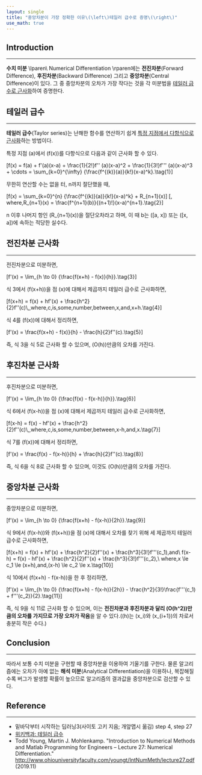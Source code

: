 ```yaml
---
layout: single
title: "중앙차분이 가장 정확한 이유\(\left\)테일러 급수로 증명\(\right\)"
use_math: true
---
```


## Introduction
---

**수치 미분** \lparen\ Numerical Differentiation \rparen에는 **전진차분**(Forward Difference), **후진차분**(Backward Difference) 그리고 **중앙차분**(Central Difference)이 있다. 그 중 중앙차분의 오차가 가장 작다는 것을 각 미분법을 <u>테일러 급수로 근사화</u>하여 증명한다.

## 테일러 급수
---

**테일러 급수**(Taylor series)는 난해한 함수를 연산하기 쉽게 <u>특정 지점에서 다항식으로 근사화</u>하는 방법이다.

특정 지점 \(a\)에서 \(f(x)\)를 다항식으로 다음과 같이 근사화 할 수 있다.

\[f(x) = f(a) + f'(a)(x-a) + \frac{1}{2!}f'' (a)(x-a)^2 + \frac{1}{3!}f''' (a)(x-a)^3 + \cdots = \sum_{k=0}^{\infty} {\frac{f^{(k)}(a)}{k!}(x-a)^k}.\tag{1}\]

무한히 연산할 수는 없을 터, n까지 절단했을 때, 

\[f(x) = \sum_{k=0}^{n} {\frac{f^{(k)}(a)}{k!}(x-a)^k} + R_{n+1}(x)\]
\[, where\,R_{n+1}(x) = \frac{f^{n+1}(b)}{(n+1)!}(x-a)^{n+1}.\tag{2}\]

n 이후 나머지 항인 \(R_{n+1}(x)\)을 절단오차라고 하며, 이 때 b는 \([a, x]\) 또는 \([x, a]\)에 속하는 적당한 실수다.

## 전진차분 근사화
---

전진차분으로 미분하면, 

\[f'(x) = \lim_{h \to 0} {\frac{f(x+h) - f(x)}{h}}.\tag{3}\]

식 3에서 \(f(x+h)\)을 점 \(x\)에 대해서 제곱까지 테일러 급수로 근사화하면,

\[f(x+h) = f(x) + hf'(x) + \frac{h^2}{2}f''(c)\\,\,where\,c\,is\,some\,number\,between\,x\,and\,x+h.\tag{4}\]

식 4를 \(f(x)\)에 대해서 정리하면,

\[f'(x) = \frac{f(x+h) - f(x)}{h} - \frac{h}{2}f''(c).\tag{5}\]

즉, 식 3을 식 5로 근사화 할 수 있으며, \(O(h)\)만큼의 오차를 가진다.

## 후진차분 근사화
---

후진차분으로 미분하면, 

\[f'(x) = \lim_{h \to 0} {\frac{f(x) - f(x-h)}{h}}.\tag{6}\]

식 6에서 \(f(x-h)\)을 점 \(x\)에 대해서 제곱까지 테일러 급수로 근사화하면,

\[f(x-h) = f(x) - hf'(x) + \frac{h^2}{2}f''(c)\\,\,where\,c\,is\,some\,number\,between\,x-h\,and\,x.\tag{7}\]

식 7를 \(f(x)\)에 대해서 정리하면,

\[f'(x) = \frac{f(x) - f(x-h)}{h} + \frac{h}{2}f''(c).\tag{8}\]

즉, 식 6을 식 8로 근사화 할 수 있으며, 이것도 \(O(h)\)만큼의 오차를 가진다.

## 중앙차분 근사화
---

중앙차분으로 미분하면,

\[f'(x) = \lim_{h \to 0} {\frac{f(x+h) - f(x-h)}{2h}}.\tag{9}\]

식 9에서 \(f(x-h)\)와 \(f(x+h)\)을 점 \(x\)에 대해서 오차를 찾기 위해 세 제곱까지 테일러 급수로 근사화하면,

\[f(x+h) = f(x) + hf'(x) + \frac{h^2}{2}f''(x) + \frac{h^3}{3!}f'''(c_1)\,and\\
f(x-h) = f(x) - hf'(x) + \frac{h^2}{2}f''(x) + \frac{h^3}{3!}f'''(c_2),\\
where\,x \le c_1 \le (x+h)\,and\,(x-h) \le c_2 \le x.\tag{10}\]

식 10에서 \(f(x+h) - f(x-h)\)을 한 후 정리하면,

\[f'(x) = \lim_{h \to 0} {\frac{f(x+h) - f(x-h)}{2h}} - \frac{h^2}{3!}\frac{f'''(c_1) + f'''(c_2)}{2}.\tag{11}\]

즉, 식 9을 식 11로 근사화 할 수 있으며, 이는 **전진차분과 후진차분과 달리 \(O(h^2)\)만큼의 오차를 가지므로 가장 오차가 작음**을 알 수 있다.(\(h\)는 \(x_i\)와 \(x_{i+1}\)의 차로서 충분히 작은 수다.)

## Conclusion
---

따라서 보통 수치 미분을 구현할 때 중앙차분을 이용하여 기울기를 구한다. 물론 알고리즘에는 오차가 아예 없는 **해석 미분**(Analytical Differentiation)을 이용하나, 복잡해질 수록 버그가 발생할 확률이 높으므로 알고리즘의 결과값을 중앙차분으로 검산할 수 있다.

## Reference
---

- 밑바닥부터 시작하는 딥러닝3(사이토 고키 지음; 개앞맵시 옮김) step 4, step 27
- [위키백과: 테일러 급수](https://ko.wikipedia.org/wiki/%ED%85%8C%EC%9D%BC%EB%9F%AC_%EA%B8%89%EC%88%98)
- Todd Young, Martin J. Mohlenkamp. "Introduction to Numerical Methods and Matlab Programming for Engineers &#8211; Lecture 27: Numerical Differentiation." http://www.ohiouniversityfaculty.com/youngt/IntNumMeth/lecture27.pdf (2019.11)